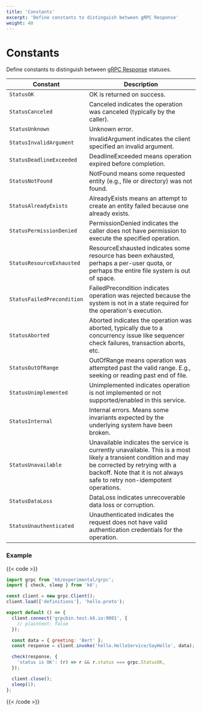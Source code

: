 ```yaml
---
title: 'Constants'
excerpt: 'Define constants to distinguish between gRPC Response'
weight: 40
---
```


# Constants

Define constants to distinguish between [gRPC Response](https://grafana.com/docs/k6/<K6_VERSION>/javascript-api/k6-experimental/grpc/response) statuses.

| Constant                   | Description                                                                                                                                                                                                                  |
| -------------------------- | ---------------------------------------------------------------------------------------------------------------------------------------------------------------------------------------------------------------------------- |
| `StatusOK`                 | OK is returned on success.                                                                                                                                                                                                   |
| `StatusCanceled`           | Canceled indicates the operation was canceled (typically by the caller).                                                                                                                                                     |
| `StatusUnknown`            | Unknown error.                                                                                                                                                                                                               |
| `StatusInvalidArgument`    | InvalidArgument indicates the client specified an invalid argument.                                                                                                                                                          |
| `StatusDeadlineExceeded`   | DeadlineExceeded means operation expired before completion.                                                                                                                                                                  |
| `StatusNotFound`           | NotFound means some requested entity (e.g., file or directory) was not found.                                                                                                                                                |
| `StatusAlreadyExists`      | AlreadyExists means an attempt to create an entity failed because one already exists.                                                                                                                                        |
| `StatusPermissionDenied`   | PermissionDenied indicates the caller does not have permission to execute the specified operation.                                                                                                                           |
| `StatusResourceExhausted`  | ResourceExhausted indicates some resource has been exhausted, perhaps a per-user quota, or perhaps the entire file system is out of space.                                                                                   |
| `StatusFailedPrecondition` | FailedPrecondition indicates operation was rejected because the system is not in a state required for the operation's execution.                                                                                             |
| `StatusAborted`            | Aborted indicates the operation was aborted, typically due to a concurrency issue like sequencer check failures, transaction aborts, etc.                                                                                    |
| `StatusOutOfRange`         | OutOfRange means operation was attempted past the valid range. E.g., seeking or reading past end of file.                                                                                                                    |
| `StatusUnimplemented`      | Unimplemented indicates operation is not implemented or not supported/enabled in this service.                                                                                                                               |
| `StatusInternal`           | Internal errors. Means some invariants expected by the underlying system have been broken.                                                                                                                                   |
| `StatusUnavailable`        | Unavailable indicates the service is currently unavailable. This is a most likely a transient condition and may be corrected by retrying with a backoff. Note that it is not always safe to retry non-idempotent operations. |
| `StatusDataLoss`           | DataLoss indicates unrecoverable data loss or corruption.                                                                                                                                                                    |
| `StatusUnauthenticated`    | Unauthenticated indicates the request does not have valid authentication credentials for the operation.                                                                                                                      |

### Example

{{< code >}}

```javascript
import grpc from 'k6/experimental/grpc';
import { check, sleep } from 'k6';

const client = new grpc.Client();
client.load(['definitions'], 'hello.proto');

export default () => {
  client.connect('grpcbin.test.k6.io:9001', {
    // plaintext: false
  });

  const data = { greeting: 'Bert' };
  const response = client.invoke('hello.HelloService/SayHello', data);

  check(response, {
    'status is OK': (r) => r && r.status === grpc.StatusOK,
  });

  client.close();
  sleep(1);
};
```

{{< /code >}}
